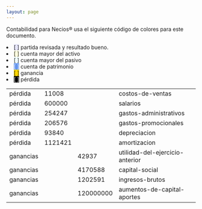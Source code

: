 ```yaml
--- 
layout: page
--- 
```


Contabilidad para Necios® usa el siguiente código de colores para este documento.
<li><span style='background-color: lavender'>[    ]</span> partida revisada y resultado bueno. </li>
<li><span style='background-color: lightyellow'>[    ]</span> cuenta mayor del activo </li>
<li><span style='background-color: azure'>[    ]</span> cuenta mayor del pasivo </li>
<li><span style='color: white; background-color: cornflowerblue'>[    ]</span> cuenta de patrimonio </li>
<li><span style='background-color: gold'>[    ]</span> ganancia </li>
<li><span style='color: white; background-color: black'>[    ]</span> pérdida </li>
<table><tbody>
<tr><td>pérdida</td><td>11008</td><td></td><td>costos-de-ventas</td></tr>
<tr><td>pérdida</td><td>600000</td><td></td><td>salarios</td></tr>
<tr><td>pérdida</td><td>254247</td><td></td><td>gastos-administrativos</td></tr>
<tr><td>pérdida</td><td>206576</td><td></td><td>gastos-promocionales</td></tr>
<tr><td>pérdida</td><td>93840</td><td></td><td>depreciacion</td></tr>
<tr><td>pérdida</td><td>1121421</td><td></td><td>amortizacion</td></tr>
<tr><td> ganancias </td><td> </td><td>42937</td><td>utilidad-del-ejercicio-anterior</td></tr>
<tr><td> ganancias </td><td> </td><td>4170588</td><td>capital-social</td></tr>
<tr><td> ganancias </td><td> </td><td>1202591</td><td>ingresos-brutos</td></tr>
<tr><td> ganancias </td><td> </td><td>120000000</td><td>aumentos-de-capital-aportes</td></tr>
<table><tbody>
